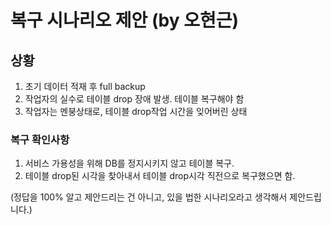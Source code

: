 # 복구 시나리오 제안 (by 오현근)
## 상황
1. 초기 데이터 적재 후 full backup
2. 작업자의 실수로 테이블 drop 장애 발생. 테이블 복구해야 함
3. 작업자는 멘붕상태로, 테이블 drop작업 시간을 잊어버린 상태

### 복구 확인사항
1. 서비스 가용성을 위해 DB를 정지시키지 않고 테이블 복구.
2. 테이블 drop된 시각을 찾아내서 테이블 drop시각 직전으로 복구했으면 함.

(정답을 100% 알고 제안드리는 건 아니고, 있을 법한 시나리오라고 생각해서 제안드립니다.)
